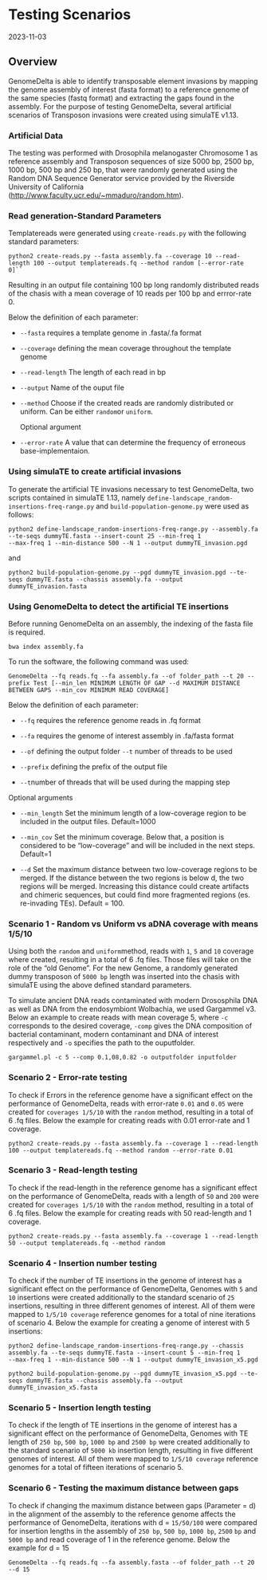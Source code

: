Testing Scenarios
================
2023-11-03

## Overview

GenomeDelta is able to identify transposable element invasions by
mapping the genome assembly of interest (fasta format) to a reference
genome of the same species (fastq format) and extracting the gaps found
in the assembly. For the purpose of testing GenomeDelta, several
artificial scenarios of Transposon invasions were created using simulaTE
v1.13.

### Artificial Data

The testing was performed with Drosophila melanogaster Chromosome 1 as
reference assembly and Transposon sequences of size 5000 bp, 2500 bp,
1000 bp, 500 bp and 250 bp, that were randomly generated using the
Random DNA Sequence Generator service provided by the Riverside
University of California
(<http://www.faculty.ucr.edu/~mmaduro/random.htm>).

### Read generation-Standard Parameters

Templatereads were generated using `create-reads.py` with the following
standard parameters:

``` shell
python2 create-reads.py --fasta assembly.fa --coverage 10 --read-length 100 --output templatereads.fq --method random [--error-rate 0]``
```

Resulting in an output file containing 100 bp long randomly distributed
reads of the chasis with a mean coverage of 10 reads per 100 bp and
errror-rate 0.

Below the definition of each parameter:

- `--fasta` requires a template genome in .fasta/.fa format

- `--coverage` defining the mean coverage throughout the template genome

- `--read-length` The length of each read in bp

- `--output` Name of the ouput file

- `--method` Choose if the created reads are randomly distributed or
  uniform. Can be either `random`or `uniform`.

  Optional argument

- `--error-rate` A value that can determine the frequency of erroneous
  base-implementaion.

### Using simulaTE to create artificial invasions

To generate the artificial TE invasions necessary to test GenomeDelta,
two scripts contained in simulaTE 1.13, namely
`define-landscape_random-insertions-freq-range.py` and
`build-population-genome.py` were used as follows:

``` shell
python2 define-landscape_random-insertions-freq-range.py --assembly.fa --te-seqs dummyTE.fasta --insert-count 25 --min-freq 1 
--max-freq 1 --min-distance 500 --N 1 --output dummyTE_invasion.pgd
```

and

``` shell
python2 build-population-genome.py --pgd dummyTE_invasion.pgd --te-seqs dummyTE.fasta --chassis assembly.fa --output dummyTE_invasion.fasta
```

### Using GenomeDelta to detect the artificial TE insertions

Before running GenomeDelta on an assembly, the indexing of the fasta
file is required.

``` shell
bwa index assembly.fa
```

To run the software, the following command was used:

``` shell
GenomeDelta --fq reads.fq --fa assembly.fa --of folder_path --t 20 --prefix Test [--min_len MINIMUM LENGTH OF GAP --d MAXIMUM DISTANCE BETWEEN GAPS --min_cov MINIMUM READ COVERAGE] 
```

Below the definition of each parameter:

- `--fq` requires the reference genome reads in .fq format

- `--fa` requires the genome of interest assembly in .fa/fasta format

- `--of` defining the output folder `--t` number of threads to be used

- `--prefix` defining the prefix of the output file

- `--t`number of threads that will be used during the mapping step

Optional arguments

- `--min_length` Set the minimum length of a low-coverage region to be
  included in the output files. Default=1000

- `--min_cov` Set the minimum coverage. Below that, a position is
  considered to be “low-coverage” and will be included in the next
  steps. Default=1

- `--d` Set the maximum distance between two low-coverage regions to be
  merged. If the distance between the two regions is below d, the two
  regions will be merged. Increasing this distance could create
  artifacts and chimeric sequences, but could find more fragmented
  regions (es. re-invading TEs). Default = 100.

### Scenario 1 - Random vs Uniform vs aDNA coverage with means 1/5/10

Using both the `random` and `uniform`method, reads with `1`, `5` and
`10` coverage where created, resulting in a total of 6 .fq files. Those
files will take on the role of the “old Genome”. For the new Genome, a
randomly generated dummy transposon of `5000 bp` length was inserted
into the chasis with simulaTE using the above defined standard
parameters.

To simulate ancient DNA reads contaminated with modern Drososphila DNA
as well as DNA from the endosymbiont Wolbachia, we used Gargammel v3.
Below an example to create reads with mean coverage 5, where `-c`
corresponds to the desired coverage, `-comp` gives the DNA composition
of bacterial contaminant, modern contaminant and DNA of interest
respectively and `-o` specifies the path to the ouputfolder.

``` shell
gargammel.pl -c 5 --comp 0.1,08,0.82 -o outputfolder inputfolder
```

### Scenario 2 - Error-rate testing

To check if Errors in the reference genome have a significant effect on
the performance of GenomeDelta, reads with error-rate `0.01` and `0.05`
were created for `coverages 1/5/10` with the `random` method, resulting
in a total of 6 .fq files. Below the example for creating reads with
0.01 error-rate and 1 coverage.

``` shell
python2 create-reads.py --fasta assembly.fa --coverage 1 --read-length 100 --output templatereads.fq --method random --error-rate 0.01
```

### Scenario 3 - Read-length testing

To check if the read-length in the reference genome has a significant
effect on the performance of GenomeDelta, reads with a length of `50`
and `200` were created for `coverages 1/5/10` with the `random` method,
resulting in a total of 6 .fq files. Below the example for creating
reads with 50 read-length and 1 coverage.

``` shell
python2 create-reads.py --fasta assembly.fa --coverage 1 --read-length 50 --output templatereads.fq --method random 
```

### Scenario 4 - Insertion number testing

To check if the number of TE insertions in the genome of interest has a
significant effect on the performance of GenomeDelta, Genomes with `5`
and `10` insertions were created additionally to the standard scenario
of `25` insertions, resulting in three different genomes of interest.
All of them were mapped to `1/5/10 coverage` reference genomes for a
total of nine iterations of scenario 4. Below the example for creating a
genome of interest with 5 insertions:

``` shell
python2 define-landscape_random-insertions-freq-range.py --chassis assembly.fa --te-seqs dummyTE.fasta --insert-count 5 --min-freq 1 
--max-freq 1 --min-distance 500 --N 1 --output dummyTE_invasion_x5.pgd

python2 build-population-genome.py --pgd dummyTE_invasion_x5.pgd --te-seqs dummyTE.fasta --chassis assembly.fa --output dummyTE_invasion_x5.fasta
```

### Scenario 5 - Insertion length testing

To check if the length of TE insertions in the genome of interest has a
significant effect on the performance of GenomeDelta, Genomes with TE
length of `250 bp`, `500 bp`, `1000 bp` and `2500 bp` were created
additionally to the standard scenario of `5000 kb` insertion length,
resulting in five different genomes of interest. All of them were mapped
to `1/5/10 coverage` reference genomes for a total of fifteen iterations
of scenario 5.

### Scenario 6 - Testing the maximum distance between gaps

To check if changing the maximum distance between gaps (Parameter = d)
in the alignment of the assembly to the reference genome affects the
performance of GenomeDelta, iterations with d = `15/50/100` were
compared for insertion lengths in the assembly of `250 bp`, `500 bp`,
`1000 bp`, `2500` `bp` and `5000 bp` and read coverage of 1 in the
reference genome. Below the example for d = 15

``` shell
GenomeDelta --fq reads.fq --fa assembly.fasta --of folder_path --t 20 --d 15
```
